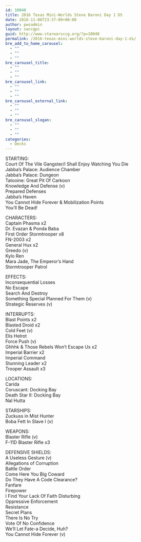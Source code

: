 ```yaml
---
id: 10040
title: 2016 Texas Mini-Worlds Steve Baroni Day 1 DS
date: 2016-11-06T23:37:09+00:00
author: pwsadmin
layout: swccgpc
guid: http://www.starwarsccg.org/?p=10040
permalink: /2016-texas-mini-worlds-steve-baroni-day-1-ds/
bre_add_to_home_carousel:
  - ""
  - ""
  - ""
bre_carousel_title:
  - ""
  - ""
  - ""
bre_carousel_link:
  - ""
  - ""
  - ""
bre_carousel_external_link:
  - ""
  - ""
  - ""
bre_carousel_slogan:
  - ""
  - ""
  - ""
categories:
  - Decks
---
```

STARTING:  
Court Of The Vile Gangster/I Shall Enjoy Watching You Die  
Jabba&#8217;s Palace: Audience Chamber  
Jabba&#8217;s Palace: Dungeon  
Tatooine: Great Pit Of Carkoon  
Knowledge And Defense (v)  
Prepared Defenses  
Jabba&#8217;s Haven  
You Cannot Hide Forever & Mobilization Points  
You&#8217;ll Be Dead!

CHARACTERS:  
Captain Phasma x2  
Dr. Evazan & Ponda Baba  
First Order Stormtrooper x8  
FN-2003 x2  
General Hux x2  
Greedo (v)  
Kylo Ren  
Mara Jade, The Emperor&#8217;s Hand  
Stormtrooper Patrol 

EFFECTS:  
Inconsequential Losses  
No Escape  
Search And Destroy  
Something Special Planned For Them (v)  
Strategic Reserves (v)

INTERRUPTS:  
Blast Points x2  
Blasted Droid x2  
Cold Feet (v)  
Elis Helrot  
Force Push (v)  
Ghhhk & Those Rebels Won&#8217;t Escape Us x2  
Imperial Barrier x2  
Imperial Command  
Stunning Leader x2  
Trooper Assault x3

LOCATIONS:  
Carida  
Coruscant: Docking Bay  
Death Star II: Docking Bay  
Nal Hutta

STARSHIPS:  
Zuckuss in Mist Hunter  
Boba Fett In Slave I (v)

WEAPONS:  
Blaster Rifle (v)  
F-11D Blaster Rifle x3

DEFENSIVE SHIELDS:  
A Useless Gesture (v)  
Allegations of Corruption  
Battle Order  
Come Here You Big Coward  
Do They Have A Code Clearance?  
Fanfare  
Firepower  
I Find Your Lack Of Faith Disturbing  
Oppressive Enforcement  
Resistance  
Secret Plans  
There Is No Try  
Vote Of No Confidence  
We&#8217;ll Let Fate-a Decide, Huh?  
You Cannot Hide Forever (v)